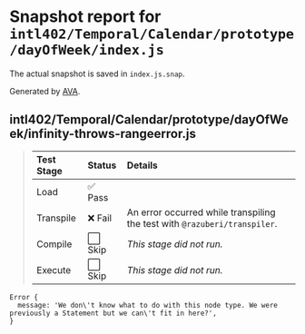 # Snapshot report for `intl402/Temporal/Calendar/prototype/dayOfWeek/index.js`

The actual snapshot is saved in `index.js.snap`.

Generated by [AVA](https://avajs.dev).

## intl402/Temporal/Calendar/prototype/dayOfWeek/infinity-throws-rangeerror.js

> | Test Stage | Status | Details |
> | :-- | :-- | :-- |
> | Load | ✅ Pass |  |
> | Transpile | ❌ Fail | An error occurred while transpiling the test with `@razuberi/transpiler`. |
> | Compile | ⬜ Skip | *This stage did not run.* |
> | Execute | ⬜ Skip | *This stage did not run.* |

    Error {
      message: 'We don\'t know what to do with this node type. We were previously a Statement but we can\'t fit in here?',
    }
